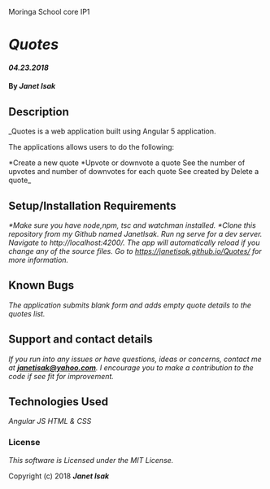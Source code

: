 Moringa School core IP1

# _Quotes_

#### _04.23.2018_

#### By _**Janet Isak**_

## Description

_Quotes is a web application built using Angular 5 application.

The applications allows users to do the following:

*Create a new quote
*Upvote or downvote a quote
See the number of upvotes and number of downvotes for each quote
See created by
Delete a quote_

## Setup/Installation Requirements

_*Make sure you have node,npm, tsc and watchman installed._
_*Clone this repository from my Github named JanetIsak._
_Run ng serve for a dev server. Navigate to http://localhost:4200/. The app will automatically reload if you change any of the source files._
_Go to https://janetisak.github.io/Quotes/ for more information._


## Known Bugs

_The application submits blank form and adds empty quote details to the quotes list._

## Support and contact details

_If you run into any issues or have questions, ideas or concerns, contact me at **janetisak@yahoo.com**. I encourage you to make a contribution to the code if see fit for improvement._

## Technologies Used

_Angular JS_
_HTML & CSS_

### License

*This software is Licensed under the MIT License.*

Copyright (c) 2018 **_Janet Isak_**
